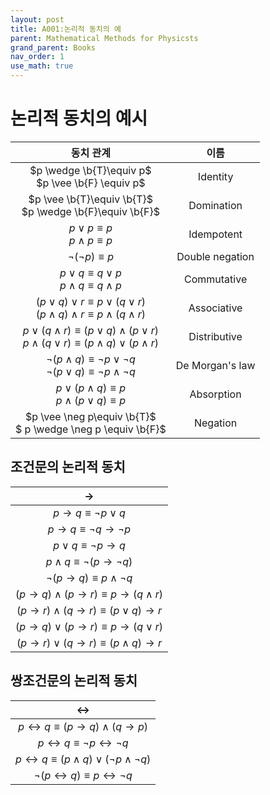 ```yaml
---
layout: post
title: A001:논리적 동치의 예
parent: Mathematical Methods for Physicsts
grand_parent: Books
nav_order: 1
use_math: true
---
```



# 논리적 동치의 예시

|동치 관계|이름|
|:--:|:--:|
|$p \wedge \b{T}\equiv p$<br>$p \vee \b{F} \equiv p$|Identity|
|$p \vee \b{T}\equiv \b{T}$<br>$p \wedge \b{F}\equiv \b{F}$|Domination|
|$p \vee p \equiv p$<br>$p \wedge p\equiv p$|Idempotent|
|$\neg(\neg p) \equiv p$|Double negation|
|$p \vee q \equiv q \vee p$<br>$p \wedge q \equiv q \wedge p$|Commutative|
|$(p \vee q) \vee r \equiv p \vee (q \vee r)$<br>$(p \wedge q) \wedge r \equiv p \wedge (q \wedge r)$|Associative|
|$p \vee (q \wedge r) \equiv (p \vee q) \wedge (p \vee r)$<br>$p \wedge (q \vee r)\equiv (p \wedge q) \vee (p \wedge r)$|Distributive|
|$\neg (p \wedge q) \equiv \neg p \vee \neg q$<br>$\neg(p \vee q) \equiv \neg p \wedge \neg q$|De Morgan's law|
|$p \vee  (p \wedge q) \equiv p$<br>$p \wedge(p\vee q)\equiv p$|Absorption|
|$p \vee \neg p\equiv \b{T}$<br>$ p \wedge \neg p \equiv \b{F}$|Negation|

## 조건문의 논리적 동치

|$\rightarrow$|
|:--:|
|$p \rightarrow q \equiv \neg p \vee q$|
|$p \rightarrow q \equiv \neg q \rightarrow \neg p$|
|$p \vee q \equiv \neg p \rightarrow q$|
|$p \wedge q \equiv \neg(p \rightarrow \neg q)$|
|$\neg (p \rightarrow q) \equiv p \wedge \neg q$|
|$(p \rightarrow q) \wedge (p \rightarrow r)\equiv p \rightarrow (q \wedge r)$|
|$(p \rightarrow r) \wedge(q\rightarrow r)\equiv (p \vee q) \rightarrow r$|
|$(p \rightarrow q) \vee (p \rightarrow r)\equiv p \rightarrow (q \vee r)$|
|$(p \rightarrow r) \vee (q \rightarrow r)\equiv (p \wedge q) \rightarrow r$|

## 쌍조건문의 논리적 동치

|$\leftrightarrow$|
|:--:|
|$p \leftrightarrow q \equiv (p \rightarrow q) \wedge (q \rightarrow p)$|
|$p \leftrightarrow q \equiv \neg p \leftrightarrow \neg q$|
|$p \leftrightarrow q \equiv (p \wedge q) \vee (\neg p \wedge \neg q)$|
|$\neg(p \leftrightarrow q) \equiv p \leftrightarrow \neg q$|
